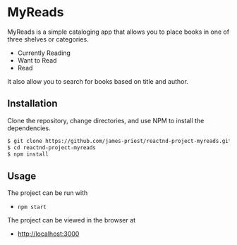# MyReads

MyReads is a simple cataloging app that allows you to place books in one of three shelves or categories.

- Currently Reading
- Want to Read
- Read

It also allow you to search for books based on title and author.

## Installation

Clone the repository, change directories, and use NPM to install the dependencies.

```bash
$ git clone https://github.com/james-priest/reactnd-project-myreads.git
$ cd reactnd-project-myreads
$ npm install
```

## Usage

The project can be run with

- `npm start`

The project can be viewed in the browser at

- [http://localhost:3000](http://localhost:3000)
